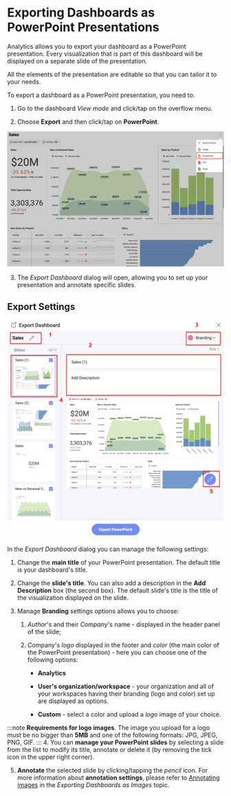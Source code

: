 # Exporting Dashboards as PowerPoint Presentations

Analytics allows you to export your dashboard as a PowerPoint presentation.
Every visualization that is part of this dashboard will be displayed on
a separate slide of the presentation.

All the elements of the presentation are editable so that you can tailor
it to your needs.

To export a dashboard as a PowerPoint presentation, you need to:

1. Go to the dashboard *View mode* and click/tap on the overflow menu. 

2. Choose **Export** and then click/tap on **PowerPoint**. 

 ![Powerpoint option in the list of export formats](images/export-as-powerpoint-option.png)

3. The *Export Dashboard* dialog will open, allowing you to set up your
presentation and annotate specific slides.

## Export Settings

![Settings for PowerPoint presentation in the Export Dashboard menu](images/export-dashboard-as-powerpoint.png)

In the *Export Dashboard* dialog you can manage the following settings:

1.  Change the **main title** of your PowerPoint presentation. The
    default title is your dashboard's title.

2.  Change the **slide's title**. You can also add a description in the **Add Description** box (the second box). The default slide's title is the title of
    the visualization displayed on the slide.

3.  Manage **Branding** settings options allows you to choose:

    1.  *Author*'s and their *Company*'s name - displayed in the header
        panel of the slide;

    2.  Company's *logo* displayed in the footer and *color* (the main
        color of the PowerPoint presentation) - here you can choose one
        of the following options:

          - **Analytics**

          - **User's organization/workspace** - your organization and all of
            your workspaces having their branding (logo and color) set up are
            displayed as options.

          - **Custom** - select a color and upload a *logo* image of
            your choice.

:::note
**Requirements for logo images**. The image you upload for a logo must be no bigger than **5MB** and one of the following formats: JPG, JPEG, PNG, GIF.
:::
4.  You can **manage your PowerPoint slides** by selecting a slide from
    the list to modify its title, annotate or delete it (by removing the
    tick icon in the upper right corner).

5.  **Annotate** the selected slide by clicking/tapping the *pencil*
    icon. For more information about **annotation settings**, please
    refer to [Annotating images](dashboard-export-image.md#annotating) in the *Exporting Dashboards as Images* topic.
